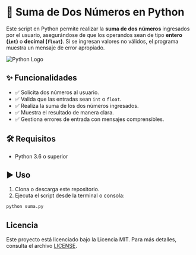 # 🐍 Suma de Dos Números en Python

Este script en Python permite realizar la **suma de dos números** ingresados por el usuario, asegurándose de que los operandos sean de tipo **entero (`int`)** o **decimal (`float`)**. Si se ingresan valores no válidos, el programa muestra un mensaje de error apropiado.

![Python Logo](https://www.python.org/static/community_logos/python-logo.png)

## ✨ Funcionalidades

- ✅ Solicita dos números al usuario.
- ✅ Valida que las entradas sean `int` o `float`.
- ✅ Realiza la suma de los dos números ingresados.
- ✅ Muestra el resultado de manera clara.
- ✅ Gestiona errores de entrada con mensajes comprensibles.

## 🛠️ Requisitos

- Python 3.6 o superior

## ▶️ Uso

1. Clona o descarga este repositorio.
2. Ejecuta el script desde la terminal o consola:

```bash
python suma.py
```

## Licencia

Este proyecto está licenciado bajo la Licencia MIT. Para más detalles, consulta el archivo [LICENSE](LICENSE).
